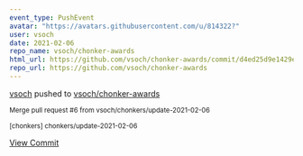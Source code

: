 ```yaml
---
event_type: PushEvent
avatar: "https://avatars.githubusercontent.com/u/814322?"
user: vsoch
date: 2021-02-06
repo_name: vsoch/chonker-awards
html_url: https://github.com/vsoch/chonker-awards/commit/d4ed25d9e1429ef66d7405fd086c17981dcc6eaa
repo_url: https://github.com/vsoch/chonker-awards
---
```


<a href='https://github.com/vsoch' target='_blank'>vsoch</a> pushed to <a href='https://github.com/vsoch/chonker-awards' target='_blank'>vsoch/chonker-awards</a>

<small>Merge pull request #6 from vsoch/chonkers/update-2021-02-06

[chonkers] chonkers/update-2021-02-06</small>

<a href='https://github.com/vsoch/chonker-awards/commit/d4ed25d9e1429ef66d7405fd086c17981dcc6eaa' target='_blank'>View Commit</a>